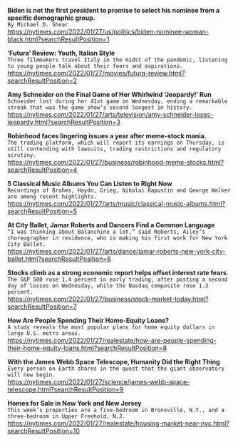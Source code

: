 **Biden is not the first president to promise to select his nominee from a specific demographic group.**\
`By Michael D. Shear`\
https://nytimes.com/2022/01/27/us/politics/biden-nominee-woman-black.html?searchResultPosition=1

**‘Futura’ Review: Youth, Italian Style**\
`Three filmmakers travel Italy in the midst of the pandemic, listening to young people talk about their fears and aspirations.`\
https://nytimes.com/2022/01/27/movies/futura-review.html?searchResultPosition=2

**Amy Schneider on the Final Game of Her Whirlwind ‘Jeopardy!’ Run**\
`Schneider lost during her 41st game on Wednesday, ending a remarkable streak that was the game show’s second longest in history.`\
https://nytimes.com/2022/01/27/arts/television/amy-schneider-loses-jeopardy.html?searchResultPosition=3

**Robinhood faces lingering issues a year after meme-stock mania.**\
`The trading platform, which will report its earnings on Thursday, is still contending with lawsuits, trading restrictions and regulatory scrutiny.`\
https://nytimes.com/2022/01/27/business/robinhood-meme-stocks.html?searchResultPosition=4

**5 Classical Music Albums You Can Listen to Right Now**\
`Recordings of Brahms, Haydn, Grieg, Nikolai Kapustin and George Walker are among recent highlights.`\
https://nytimes.com/2022/01/27/arts/music/classical-music-albums.html?searchResultPosition=5

**At City Ballet, Jamar Roberts and Dancers Find a Common Language**\
`“I was thinking about Balanchine a lot,” said Roberts, Ailey’s choreographer in residence, who is making his first work for New York City Ballet.`\
https://nytimes.com/2022/01/27/arts/dance/jamar-roberts-new-york-city-ballet.html?searchResultPosition=6

**Stocks climb as a strong economic report helps offset interest rate fears.**\
`The S&P 500 rose 1.4 percent in early trading, after posting a second day of losses on Wednesday, while the Nasdaq composite rose 1.3 percent.`\
https://nytimes.com/2022/01/27/business/stock-market-today.html?searchResultPosition=7

**How Are People Spending Their Home-Equity Loans?**\
`A study reveals the most popular plans for home equity dollars in large U.S. metro areas.`\
https://nytimes.com/2022/01/27/realestate/how-are-people-spending-their-home-equity-loans.html?searchResultPosition=8

**With the James Webb Space Telescope, Humanity Did the Right Thing**\
`Every person on Earth shares in the quest that the giant observatory will now begin.`\
https://nytimes.com/2022/01/27/science/james-webb-space-telescope.html?searchResultPosition=9

**Homes for Sale in New York and New Jersey**\
`This week’s properties are a five-bedroom in Bronxville, N.Y., and a three-bedroom in Upper Freehold, N.J.`\
https://nytimes.com/2022/01/27/realestate/housing-market-near-nyc.html?searchResultPosition=10

